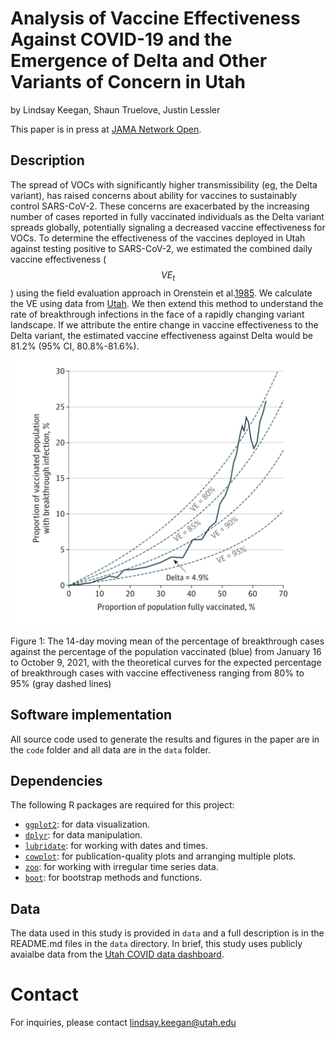 # Analysis of Vaccine Effectiveness Against COVID-19 and the Emergence of Delta and Other Variants of Concern in Utah
by Lindsay Keegan, Shaun Truelove, Justin Lessler

This paper is in press at [JAMA Network Open](https://jamanetwork.com/journals/jamanetworkopen/article-abstract/2787438).


## Description 
The spread of VOCs with significantly higher transmissibility (eg, the Delta variant), has raised concerns about ability for vaccines to sustainably control SARS-CoV-2. These concerns are exacerbated by the increasing number of cases reported in fully vaccinated individuals as the Delta variant spreads globally, potentially signaling a decreased vaccine effectiveness for VOCs. To determine the effectiveness of the vaccines deployed in Utah against testing positive to SARS-CoV-2, we estimated the combined daily vaccine effectiveness ($$VE_t$$) using the field evaluation approach in Orenstein et al.[1985](https://pubmed.ncbi.nlm.nih.gov/3879673/). We calculate the VE using data from [Utah](https://coronavirus-dashboard.utah.gov/overview.html). We then extend this method to understand the rate of breakthrough infections in the face of a rapidly changing variant landscape. If we attribute the entire change in vaccine effectiveness to the Delta variant, the estimated vaccine effectiveness against Delta would be 81.2% (95% CI, 80.8%-81.6%).

<div align="center">
  <img src="figures/VEFigure.png" alt="Figure2" width="1200"/>
</div>

Figure 1: The 14-day moving mean of the percentage of breakthrough cases against the percentage of the population vaccinated (blue) from January 16 to October 9, 2021, with the theoretical curves for the expected percentage of breakthrough cases with vaccine effectiveness ranging from 80% to 95% (gray
dashed lines)

## Software implementation

All source code used to generate the results and figures in the paper are in the `code` folder and all data are in the `data` folder. 

## Dependencies

The following R packages are required for this project:

- [`ggplot2`](https://cran.r-project.org/package=ggplot2): for data visualization.
- [`dplyr`](https://cran.r-project.org/package=dplyr): for data manipulation.
- [`lubridate`](https://cran.r-project.org/package=lubridate): for working with dates and times.
- [`cowplot`](https://cran.r-project.org/package=cowplot): for publication-quality plots and arranging multiple plots.
- [`zoo`](https://cran.r-project.org/package=zoo): for working with irregular time series data.
- [`boot`](https://cran.r-project.org/package=boot): for bootstrap methods and functions.

## Data

The data used in this study is provided in `data` and a full description is in the README.md files in the `data` directory. In brief, this study uses publicly avaialbe data from the [Utah COVID data dashboard](https://coronavirus-dashboard.utah.gov/overview.html).

# Contact
For inquiries, please contact lindsay.keegan@utah.edu
